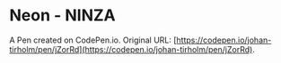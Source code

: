 # Neon - NINZA

A Pen created on CodePen.io. Original URL: [https://codepen.io/johan-tirholm/pen/jZorRd](https://codepen.io/johan-tirholm/pen/jZorRd).

